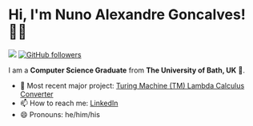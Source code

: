 # Hi, I'm Nuno Alexandre Goncalves! 👋🏿

![](https://komarev.com/ghpvc/?username=NunoAGoncalves) [![GitHub followers](https://img.shields.io/github/followers/n-goncalves1?style=social)](https://www.github.com/n-goncalves1)

I am a **Computer Science Graduate** from **The University of Bath, UK** 🛀. 

- 🌱 Most recent major project: [Turing Machine (TM) Lambda Calculus Converter](https://github.com/NunoAGoncalves/Turing-Machine-Lambda-Calculus-Converter)
- 📫 How to reach me: [LinkedIn](https://www.linkedin.com/in/n-alexandre-goncalves/)
- 😄 Pronouns: he/him/his


